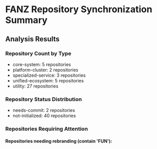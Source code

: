 # FANZ Repository Synchronization Summary

## Analysis Results

### Repository Count by Type
- core-system: 5 repositories
- platform-cluster: 2 repositories
- specialized-service: 3 repositories
- unified-ecosystem: 5 repositories
- utility: 27 repositories

### Repository Status Distribution
- needs-commit: 2 repositories
- not-initialized: 40 repositories

### Repositories Requiring Attention
#### Repositories needing rebranding (contain 'FUN'):
